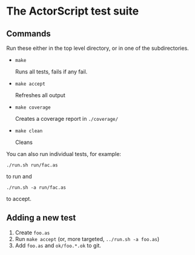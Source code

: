The ActorScript test suite
==========================

Commands
--------

Run these either in the top level directory, or in one of the subdirectories.

* `make`

   Runs all tests, fails if any fail.

* `make accept`

   Refreshes all output

* `make coverage`

   Creates a coverage report in `./coverage/`

* `make clean`

   Cleans

You can also run individual tests, for example:

    ./run.sh run/fac.as

to run and

    ./run.sh -a run/fac.as

to accept.

Adding a new test
-----------------

1. Create `foo.as`
2. Run `make accept` (or, more targeted, `../run.sh -a foo.as`)
3. Add `foo.as` and `ok/foo.*.ok` to git.
